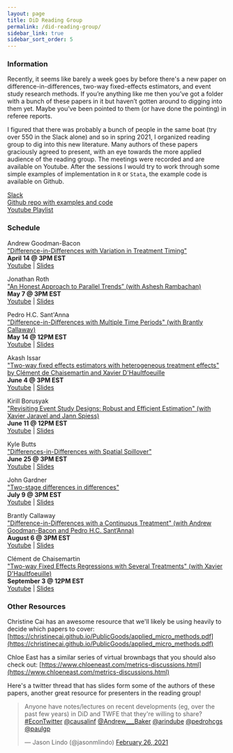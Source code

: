 ```yaml
---
layout: page
title: DiD Reading Group
permalink: /did-reading-group/
sidebar_link: true
sidebar_sort_order: 5
---
```

### Information
Recently, it seems like barely a week goes by before there's a new paper on difference-in-differences, two-way fixed-effects estimators, and event study research methods. If you’re anything like me then you’ve got a folder with a bunch of these papers in it but haven’t gotten around to digging into them yet. Maybe you’ve been pointed to them (or have done the pointing) in referee reports. 

I figured that there was probably a bunch of people in the same boat (try over 550 in the Slack alone) and so in spring 2021, I organized reading group to dig into this new literature. Many authors of these papers graciously agreed to present, with an eye towards the more applied audience of the reading group. The meetings were recorded and are available on Youtube. After the sessions I would try to work through some simple examples of implementation in `R` or `Stata`, the example code is available on Github. 

[Slack](https://join.slack.com/t/didreadinggroup/shared_invite/zt-om7731j4-mStg1euFLqKM0hFdFYnYsA)  
[Github repo with examples and code](https://join.slack.com/t/didreadinggroup/shared_invite/zt-om7731j4-mStg1euFLqKM0hFdFYnYsA)  
[Youtube Playlist](https://www.youtube.com/playlist?list=PLVObvb_htcuBt8mV9yNagt7hK9FL5KXeE)  

### Schedule

Andrew Goodman-Bacon  
["Difference-in-Differences with Variation in Treatment Timing"](http://goodman-bacon.com/pdfs/ddtiming.pdf)  
**April 14 @ 3PM EST**  
[Youtube](https://youtu.be/m1xSMNTKoMs) | [Slides](https://www.dropbox.com/s/1udnyk751ig5nlg/bacon_dd_timing_4_14_2021.pptx?dl=0)

Jonathan Roth  
["An Honest Approach to Parallel Trends” (with Ashesh Rambachan)](https://jonathandroth.github.io/assets/files/HonestParallelTrends_Main.pdf)  
**May 7 @ 3PM EST**  
[Youtube](https://www.youtube.com/watch?v=F8C1xaPoRvM) | [Slides](https://www.dropbox.com/s/dj9is94cxmby5rp/slides_Ottawa_reading_group_20210507.pdf?dl=0)

Pedro H.C. Sant'Anna  
["Difference-in-Differences with Multiple Time Periods" (with Brantly Callaway)](https://pedrohcgs.github.io/files/Callaway_SantAnna_2020.pdf)  
**May 14 @ 12PM EST**  
[Youtube](https://youtu.be/VLviaylakAo) | [Slides](https://pedrohcgs.github.io/files/Callaway_SantAnna_2020_slides.pdf)

Akash Issar   
["Two-way fixed effects estimators with heterogeneous treatment effects" by Clément de Chaisemartin and Xavier D'Haultfoeuille](https://sites.google.com/site/clementdechaisemartin/two_way_FE.pdf)  
**June 4 @ 3PM EST**  
[Youtube](https://youtu.be/xA8dmXfucoE) | [Slides](https://www.dropbox.com/s/zd3sh9yu9258m0p/Two_Way_Fixed_Effects_With_Heterogeneous_Treatment_Effects.pdf?dl=0)

Kirill Borusyak  
["Revisiting Event Study Designs: Robust and Efficient Estimation" (with Xavier Jaravel and Jann Spiess)](https://www.google.com/url?q=https%3A%2F%2Fwww.dropbox.com%2Fs%2Fy92mmyndlbkufo1%2FDraft_RobustAndEfficient.pdf%3Fraw%3D1&sa=D&sntz=1&usg=AFQjCNGGDRt4xPz3hCXhTWxchHJWh-1m_Q)  
**June 11 @ 12PM EST**  
[Youtube](https://www.youtube.com/watch?v=rdfTxWnudt4) | [Slides](https://www.dropbox.com/s/wxthuvq7w44ouw5/Robust%20and%20efficient%20slides.pdf?dl=0)

Kyle Butts  
["Differences-in-Differences with Spatial Spillover"](https://kylebutts.com/files/Spillover.pdf)  
**June 25 @ 3PM EST**  
[Youtube](https://youtu.be/nZrsaqG9FI4) | [Slides](https://kylebutts.com/files/spillover_slides.pdf)

John Gardner  
["Two-stage differences in differences"](https://jrgcmu.github.io/2sdd_current.pdf)  
**July 9 @ 3PM EST**  
[Youtube](https://youtu.be/6mVfQkmpghY) | [Slides](https://jrgcmu.github.io/2sdd_weai.pdf)

Brantly Callaway  
["Difference-in-Differences with a Continuous Treatment" (with Andrew Goodman-Bacon and Pedro H.C. Sant’Anna)](https://arxiv.org/abs/2107.02637)  
**August 6 @ 3PM EST**  
[Youtube](https://youtu.be/mbEJuCFCgXo) | [Slides](https://bcallaway11.github.io/files/DID-Continuous-Treatment/slides/did_reading_group.html#1)  

Clément de Chaisemartin  
["Two-way Fixed Effects Regressions with Several Treatments" (with Xavier D'Haultfoeuille)](https://papers.ssrn.com/sol3/papers.cfm?abstract_id=3751060)  
**September 3 @ 12PM EST**  
[Youtube](https://youtu.be/UHeJoc27qEM) | [Slides](https://www.dropbox.com/s/7b4gk16fdm6jyq4/dechaisemartin_multiple.pdf?dl=0)  




### Other Resources
Christine Cai has an awesome resource that we'll likely be using heavily to decide which papers to cover: [https://christinecai.github.io/PublicGoods/applied_micro_methods.pdf](https://christinecai.github.io/PublicGoods/applied_micro_methods.pdf)

Chloe East has a similar series of virtual brownbags that you should also check out: [https://www.chloeneast.com/metrics-discussions.html](https://www.chloeneast.com/metrics-discussions.html)

Here's a twitter thread that has slides form some of the authors of these papers, another great resource for presenters in the reading group!

<blockquote class="twitter-tweet" data-partner="tweetdeck"><p lang="en" dir="ltr">Anyone have notes/lectures on recent developments (eg, over the past few years) in DiD and TWFE that they&#39;re willing to share? <a href="https://twitter.com/hashtag/EconTwitter?src=hash&amp;ref_src=twsrc%5Etfw">#EconTwitter</a>  <a href="https://twitter.com/causalinf?ref_src=twsrc%5Etfw">@causalinf</a> <a href="https://twitter.com/Andrew___Baker?ref_src=twsrc%5Etfw">@Andrew___Baker</a> <a href="https://twitter.com/arindube?ref_src=twsrc%5Etfw">@arindube</a> <a href="https://twitter.com/pedrohcgs?ref_src=twsrc%5Etfw">@pedrohcgs</a> <a href="https://twitter.com/paulgp?ref_src=twsrc%5Etfw">@paulgp</a></p>&mdash; Jason Lindo (@jasonmlindo) <a href="https://twitter.com/jasonmlindo/status/1365313489800228867?ref_src=twsrc%5Etfw">February 26, 2021</a></blockquote>
<script async src="https://platform.twitter.com/widgets.js" charset="utf-8"></script>
